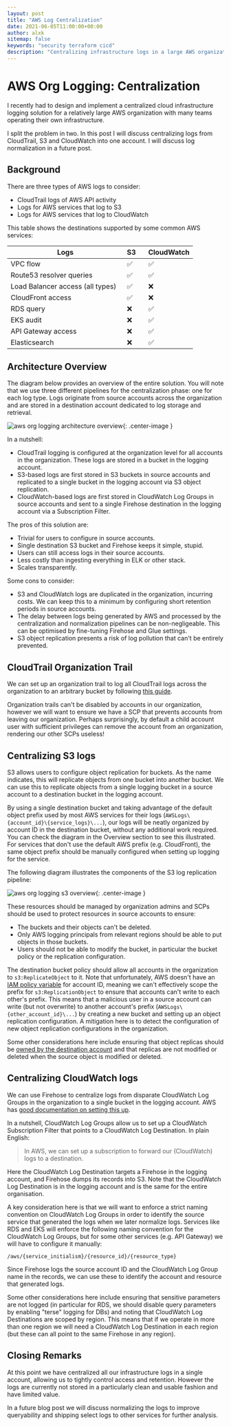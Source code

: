 ```yaml
---
layout: post
title: "AWS Log Centralization"
date: 2021-06-05T11:00:00+00:00
author: alxk
sitemap: false
keywords: "security terraform cicd"
description: "Centralizing infrastructure logs in a large AWS organization."
---
```


# AWS Org Logging: Centralization

I recently had to design and implement a centralized cloud infrastructure logging solution for a relatively large AWS organization with many teams operating their own infrastructure.

I split the problem in two. In this post I will discuss centralizing logs from CloudTrail, S3 and CloudWatch into one account. I will discuss log normalization in a future post.

## Background

There are three types of AWS logs to consider:

- CloudTrail logs of AWS API activity
- Logs for AWS services that log to S3
- Logs for AWS services that log to CloudWatch

This table shows the destinations supported by some common AWS services:

| Logs                                         | S3 &nbsp;&nbsp; | CloudWatch |
| -------------------------------------------- | --------------- | ---------- |
| VPC flow &nbsp;&nbsp;                        | ✅ &nbsp;&nbsp; | ✅         |
| Route53 resolver queries &nbsp;&nbsp;        | ✅ &nbsp;&nbsp; | ✅         |
| Load Balancer access (all types)&nbsp;&nbsp; | ✅ &nbsp;&nbsp; | ❌         |
| CloudFront access &nbsp;&nbsp;               | ✅ &nbsp;&nbsp; | ❌         |
| RDS query &nbsp;&nbsp;                       | ❌ &nbsp;&nbsp; | ✅         |
| EKS audit &nbsp;&nbsp;                       | ❌ &nbsp;&nbsp; | ✅         |
| API Gateway access &nbsp;&nbsp;              | ❌ &nbsp;&nbsp; | ✅         |
| Elasticsearch &nbsp;&nbsp;                   | ❌ &nbsp;&nbsp; | ✅         |

## Architecture Overview

The diagram below provides an overview of the entire solution. You will note that we use three different pipelines for the centralization phase: one for each log type. Logs originate from source accounts across the organization and are stored in a destination account dedicated to log storage and retrieval.

![aws org logging architecture overview](https://alex.kaskaso.li/images/posts/aws-org-logging-architecture.png "aws org logging architecture overview"){: .center-image }

In a nutshell:

- CloudTrail logging is configured at the organization level for all accounts in the organization. These logs are stored in a bucket in the logging account.
- S3-based logs are first stored in S3 buckets in source accounts and replicated to a single bucket in the logging account via S3 object replication.
- CloudWatch-based logs are first stored in CloudWatch Log Groups in source accounts and sent to a single Firehose destination in the logging account via a Subscription Filter.

The pros of this solution are:

- Trivial for users to configure in source accounts.
- Single destination S3 bucket and Firehose keeps it simple, stupid.
- Users can still access logs in their source accounts.
- Less costly than ingesting everything in ELK or other stack.
- Scales transparently.

Some cons to consider:

- S3 and CloudWatch logs are duplicated in the organization, incurring costs. We can keep this to a minimum by configuring short retention periods in source accounts.
- The delay between logs being generated by AWS and processed by the centralization and normalization pipelines can be non-negligeable. This can be optimised by fine-tuning Firehose and Glue settings.
- S3 object replication presents a risk of log pollution that can't be entirely prevented.

## CloudTrail Organization Trail

We can set up an organization trail to log all CloudTrail logs across the organization to an arbitrary bucket by following [this guide](https://docs.aws.amazon.com/awscloudtrail/latest/userguide/creating-trail-organization.html).

Organization trails can't be disabled by accounts in our organization, however we will want to ensure we have a SCP that prevents accounts from leaving our organization. Perhaps surprisingly, by default a child account user with sufficient privileges can remove the account from an organization, rendering our other SCPs useless!

## Centralizing S3 logs

S3 allows users to configure object replication for buckets. As the name indicates, this will replicate objects from one bucket into another bucket. We can use this to replicate objects from a single logging bucket in a source account to a destination bucket in the logging account.

By using a single destination bucket and taking advantage of the default object prefix used by most AWS services for their logs (`AWSLogs\{account_id}\{service_logs}\...`), our logs will be neatly organized by account ID in the destination bucket, without any additional work required. You can check the diagram in the Overview section to see this illustrated. For services that don't use the default AWS prefix (e.g. CloudFront), the same object prefix should be manually configured when setting up logging for the service.

The following diagram illustrates the components of the S3 log replication pipeline:

![aws org logging s3 overview](https://alex.kaskaso.li/images/posts/aws-org-logging-s3.png "aws org logging s3 overview"){: .center-image }

These resources should be managed by organization admins and SCPs should be used to protect resources in source accounts to ensure:

- The buckets and their objects can't be deleted.
- Only AWS logging principals from relevant regions should be able to put objects in those buckets.
- Users should not be able to modify the bucket, in particular the bucket policy or the replication configuration.

The destination bucket policy should allow all accounts in the organization to `s3:ReplicateObject` to it. Note that unfortunately, AWS doesn't have an [IAM policy variable](https://docs.aws.amazon.com/IAM/latest/UserGuide/reference_policies_variables.html) for account ID, meaning we can't effectively scope the prefix for `s3:ReplicationObject` to ensure that accounts can't write to each other's prefix. This means that a malicious user in a source account can write (but not overwrite) to another account's prefix (`AWSLogs\{other_account_id}\...`) by creating a new bucket and setting up an object replication configuration. A mitigation here is to detect the configuration of new object replication configurations in the organization.

Some other considerations here include ensuring that object replicas should be [owned by the destination account](https://docs.aws.amazon.com/AmazonS3/latest/userguide/replication-walkthrough-3.html) and that replicas are not modified or deleted when the source object is modified or deleted.

## Centralizing CloudWatch logs

We can use Firehose to centralize logs from disparate CloudWatch Log Groups in the organization to a single bucket in the logging account. AWS has [good documentation on setting this up](https://docs.aws.amazon.com/AmazonCloudWatch/latest/logs/CrossAccountSubscriptions-Firehose.html).

In a nutshell, CloudWatch Log Groups allow us to set up a CloudWatch Subscription Filter that points to a CloudWatch Log Destination. In plain English:

> In AWS, we can set up a subscription to forward our (CloudWatch) logs to a destination.

Here the CloudWatch Log Destination targets a Firehose in the logging account, and Firehose dumps its records into S3. Note that the CloudWatch Log Destination is in the logging account and is the same for the entire organisation.

A key consideration here is that we will want to enforce a strict naming convention on CloudWatch Log Groups in order to identify the source service that generated the logs when we later normalize logs. Services like RDS and EKS will enforce the following naming convention for the CloudWatch Log Groups, but for some other services (e.g. API Gateway) we will have to configure it manually:

```
/aws/{service_initialism}/{resource_id}/{resource_type}
```

Since Firehose logs the source account ID and the CloudWatch Log Group name in the records, we can use these to identify the account and resource that generated logs.

Some other considerations here include ensuring that sensitive parameters are not logged (in particular for RDS, we should disable query parameters by enabling "terse" logging for DBs) and noting that CloudWatch Log Destinations are scoped by region. This means that if we operate in more than one region we will need a CloudWatch Log Destination in each region (but these can all point to the same Firehose in any region).

## Closing Remarks

At this point we have centralized all our infrastructure logs in a single account, allowing us to tightly control access and retention. However the logs are currently not stored in a particularly clean and usable fashion and have limited value.

In a future blog post we will discuss normalizing the logs to improve queryability and shipping select logs to other services for further analysis.
